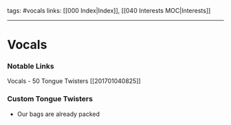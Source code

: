 tags: #vocals
links: [[000 Index|Index]], [[040 Interests MOC|Interests]]

---
# Vocals

### Notable Links
Vocals - 50 Tongue Twisters [[201701040825]] 

### Custom Tongue Twisters
- Our bags are already packed